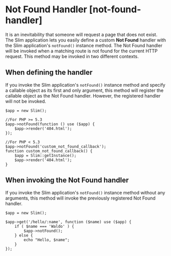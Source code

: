 # Not Found Handler [not-found-handler] #

It is an inevitability that someone will request a page that does not exist. The Slim application lets you easily define a custom **Not Found** handler with the Slim application's `notFound()` instance method. The Not Found handler will be invoked when a matching route is not found for the current HTTP request. This method may be invoked in two different contexts.

## When defining the handler ##

If you invoke the Slim application's `notFound()` instance method and specify a callable object as its first and only argument, this method will register the callable object as the Not Found handler. However, the registered handler will not be invoked.

    $app = new Slim();

    //For PHP >= 5.3
    $app->notFound(function () use ($app) {
        $app->render('404.html');
    });

    //For PHP < 5.3
    $app->notFound('custom_not_found_callback');
    function custom_not_found_callback() {
        $app = Slim::getInstance();
        $app->render('404.html');
    }

## When invoking the Not Found handler ##

If you invoke the Slim application's `notFound()` instance method without any arguments, this method will invoke the previously registered Not Found handler.

    $app = new Slim();

    $app->get('/hello/:name', function ($name) use ($app) {
        if ( $name === 'Waldo' ) {
            $app->notFound();
        } else {
            echo "Hello, $name";
        }
    });